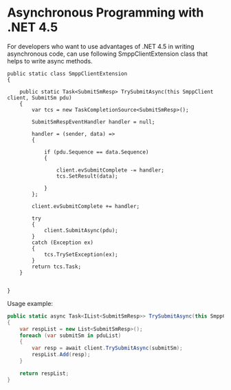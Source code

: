 Asynchronous Programming with .NET 4.5 
======================================

For developers who want to use advantages of .NET 4.5 in writing asynchronous code, can use following SmppClientExtension class that helps to write async methods.


    public static class SmppClientExtension
    {

        public static Task<SubmitSmResp> TrySubmitAsync(this SmppClient client, SubmitSm pdu)
        {
            var tcs = new TaskCompletionSource<SubmitSmResp>();

            SubmitSmRespEventHandler handler = null;

            handler = (sender, data) =>
            {

                if (pdu.Sequence == data.Sequence)
                {

                    client.evSubmitComplete -= handler;
                    tcs.SetResult(data);

                }
            };

            client.evSubmitComplete += handler;

            try
            {
                client.SubmitAsync(pdu);
            }
            catch (Exception ex)
            {
                tcs.TrySetException(ex);
            }
            return tcs.Task;
        }


    }


Usage example:

```csharp
public static async Task<IList<SubmitSmResp>> TrySubmitAsync(this SmppClient client, IList<SubmitSm> pduList)
{
    var respList = new List<SubmitSmResp>();
    foreach (var submitSm in pduList)
    {
        var resp = await client.TrySubmitAsync(submitSm);
        respList.Add(resp);
    }

    return respList;
}
```
